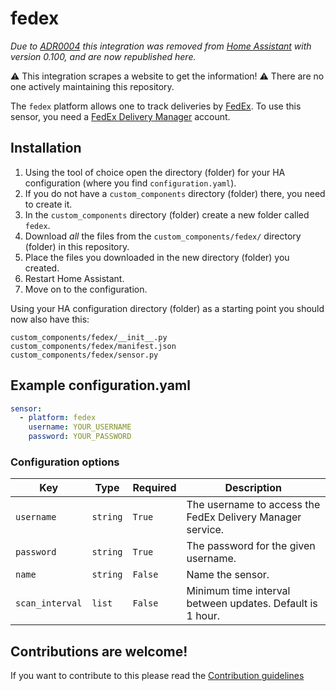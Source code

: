 # fedex

_Due to [ADR0004](https://github.com/home-assistant/architecture/blob/master/adr/0004-webscraping.md) this integration was removed from [Home Assistant](https://github.com/home-assistant/home-assistant/tree/0.99.0) with version 0.100, and are now republished here._

⚠️ This integration scrapes a website to get the information!
⚠️ There are no one actively maintaining this repository.

The `fedex` platform allows one to track deliveries by [FedEx](http://www.fedex.com/). To use this sensor, you need a [FedEx Delivery Manager](https://www.fedex.com/us/delivery/) account.

## Installation

1. Using the tool of choice open the directory (folder) for your HA configuration (where you find `configuration.yaml`).
2. If you do not have a `custom_components` directory (folder) there, you need to create it.
3. In the `custom_components` directory (folder) create a new folder called `fedex`.
4. Download _all_ the files from the `custom_components/fedex/` directory (folder) in this repository.
5. Place the files you downloaded in the new directory (folder) you created.
6. Restart Home Assistant.
7. Move on to the configuration.

Using your HA configuration directory (folder) as a starting point you should now also have this:

```text
custom_components/fedex/__init__.py
custom_components/fedex/manifest.json
custom_components/fedex/sensor.py
```

## Example configuration.yaml

```yaml
sensor:
  - platform: fedex
    username: YOUR_USERNAME
    password: YOUR_PASSWORD
```

### Configuration options

Key | Type | Required | Description
-- | -- | -- | --
`username` | `string` | `True` | The username to access the FedEx Delivery Manager service.
`password` | `string` | `True` | The password for the given username.
`name` | `string` | `False` | Name the sensor.
`scan_interval` | `list` | `False` | Minimum time interval between updates. Default is 1 hour.

## Contributions are welcome!

If you want to contribute to this please read the [Contribution guidelines](CONTRIBUTING.md)
